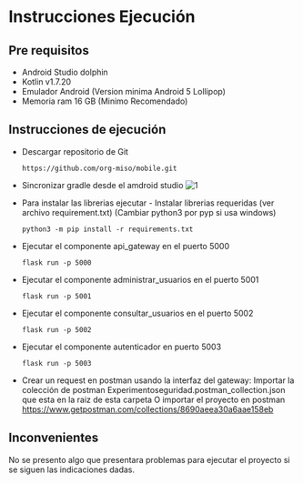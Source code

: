 # Instrucciones Ejecución


## Pre requisitos

- Android Studio dolphin
- Kotlin v1.7.20
- Emulador Android (Version minima Android 5 Lollipop)
- Memoria ram 16 GB (Minimo Recomendado)

## Instrucciones de ejecución

* Descargar repositorio de Git

    ```
    https://github.com/org-miso/mobile.git
    ```
    
- Sincronizar gradle desde el amdroid studio
    ![1](https://user-images.githubusercontent.com/3527273/200212909-def42257-58ec-4316-b3e8-fc6db2bff47e.jpg)
    
- Para instalar las librerias ejecutar - Instalar librerias requeridas (ver archivo requirement.txt)  (Cambiar python3 por pyp si usa windows)
    ```
    python3 -m pip install -r requirements.txt

- Ejecutar el componente api_gateway en el puerto 5000
    ```cd api_gateway/
    flask run -p 5000

- Ejecutar el componente administrar_usuarios en el puerto 5001
    ```cd administrar_usuarios/
    flask run -p 5001    

- Ejecutar el componente consultar_usuarios en el puerto 5002
    ```cd consultar_usuarios/
    flask run -p 5002  

- Ejecutar el componente autenticador en puerto 5003
    ```cd autenticador/
    flask run -p 5003

- Crear un request en postman usando la interfaz del gateway:
    Importar la colección de postman  Experimentoseguridad.postman_collection.json que esta en la raiz de esta carpeta
    O importar el proyecto en postman https://www.getpostman.com/collections/8690aeea30a6aae158eb


## Inconvenientes

No se presento algo que presentara problemas para ejecutar el proyecto si se siguen las indicaciones dadas.
